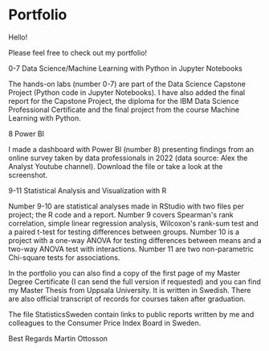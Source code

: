 # Portfolio

Hello!

Please feel free to check out my portfolio!

0-7 Data Science/Machine Learning with Python in Jupyter Notebooks

The hands-on labs (number 0-7) are part of the Data Science Capstone Project (Python code in Jupyter Notebooks). 
I have also added the final report for the Capstone Project, the diploma for the IBM Data Science Professional Certificate and the final project from the course Machine Learning with Python.

8 Power BI

I made a dashboard with Power BI (number 8) presenting findings from an online survey taken by data professionals in 2022 (data source: Alex the Analyst Youtube channel). Download the file or take a look at the screenshot. 

9-11 Statistical Analysis and Visualization with R

Number 9-10 are statistical analyses made in RStudio with two files per project; the R code and a report. 
Number 9 covers Spearman's rank correlation, simple linear regression analysis, Wilcoxon's rank-sum test and a paired t-test for testing differences between groups.
Number 10 is a project with a one-way ANOVA for testing differences between means and a two-way ANOVA test with interactions.
Number 11 are two non-parametric Chi-square tests for associations.

In the portfolio you can also find a copy of the first page of my Master Degree Certificate (I can send the full version if requested) and you can find my Master Thesis from Uppsala University. It is written in Swedish. There are also official transcript of records for courses taken after graduation.

The file StatisticsSweden contain links to public reports written by me and colleagues to the Consumer Price Index Board in Sweden.

Best Regards
Martin Ottosson
